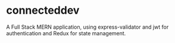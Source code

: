 # connecteddev

A Full Stack MERN application, using express-validator and jwt for authentication and Redux for state management.
